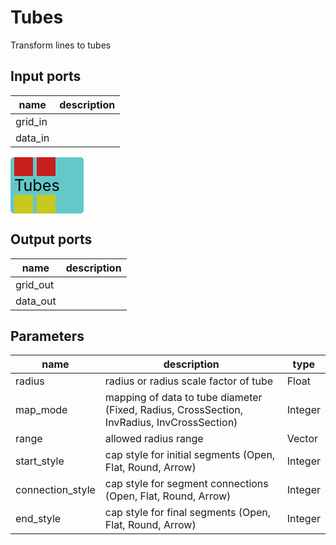
# Tubes
Transform lines to tubes

## Input ports
|name|description|
|-|-|
|grid_in||
|data_in||


<svg width="117.0" height="90" >
<rect x="0" y="0" width="117.0" height="90" rx="5" ry="5" style="fill:#64c8c8ff;" />
<rect x="6.0" y="0" width="30" height="30" rx="0" ry="0" style="fill:#c81e1eff;" >
<title>grid_in</title></rect>
<title>grid_in</title></rect><rect x="42.0" y="0" width="30" height="30" rx="0" ry="0" style="fill:#c81e1eff;" >
<title>data_in</title></rect>
<title>data_in</title></rect><rect x="6.0" y="60" width="30" height="30" rx="0" ry="0" style="fill:#c8c81eff;" >
<title>grid_out</title></rect>
<rect x="42.0" y="60" width="30" height="30" rx="0" ry="0" style="fill:#c8c81eff;" >
<title>data_out</title></rect>
<text x="6.0" y="54.0" font-size="1.7999999999999998em">Tubes</text></svg>

## Output ports
|name|description|
|-|-|
|grid_out||
|data_out||


## Parameters
|name|description|type|
|-|-|-|
|radius|radius or radius scale factor of tube|Float|
|map_mode|mapping of data to tube diameter (Fixed, Radius, CrossSection, InvRadius, InvCrossSection)|Integer|
|range|allowed radius range|Vector|
|start_style|cap style for initial segments (Open, Flat, Round, Arrow)|Integer|
|connection_style|cap style for segment connections (Open, Flat, Round, Arrow)|Integer|
|end_style|cap style for final segments (Open, Flat, Round, Arrow)|Integer|
